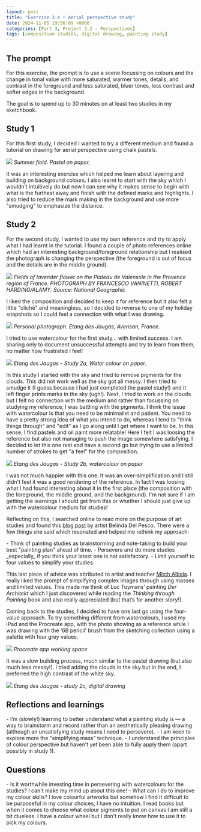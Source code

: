 ```yaml
---
layout: post
title: "Exercise 3.4 • Aerial perspective study"
date: 2024-11-05 19:56:09 +0000
categories: [Part 3, Project 3.2 - Perspectives]
tags: [composition studies, digital drawing, painting study]
---
```


## The prompt
<!-- /wp:heading --><!-- wp:paragraph -->

For this exercise, the prompt is to use a scene focussing on colours and the change in tonal value with more saturated, warmer tones, details, and contrast in the foreground and less saturated, bluer tones, less contrast and softer edges in the background.

<!-- /wp:paragraph --><!-- wp:paragraph -->

The goal is to spend up to 30 minutes on at least two studies in my sketchbook.

<!-- /wp:paragraph --><!-- wp:heading {"className":"wp-block-heading"} -->
## Study 1
<!-- /wp:heading --><!-- wp:paragraph -->

For this first study, I decided I wanted to try a different medium and found a tutorial on drawing for aerial perspective using chalk pastels.

<!-- /wp:paragraph --><!-- wp:image {"id":1149,"sizeSlug":"full","linkDestination":"media"} -->
[![](https://spaces.oca.ac.uk/gaellelog/wp-content/uploads/sites/5355/2024/11/Photo_2024-11-03_105030-scaled.jpeg)](https://spaces.oca.ac.uk/gaellelog/wp-content/uploads/sites/5355/2024/11/Photo_2024-11-03_105030-scaled.jpeg)
_Summer field. Pastel on paper._
<!-- /wp:image --><!-- wp:paragraph -->

It was an interesting exercise which helped me learn about layering and building on background colours. I also learnt to start with the sky which I wouldn’t intuitively do but now I can see why it makes sense to begin with what is the furthest away and finish with the defined marks and highlights. I also tried to reduce the mark making in the background and use more "smudging" to emphasize the distance.

<!-- /wp:paragraph --><!-- wp:heading {"className":"wp-block-heading"} -->
## Study 2
<!-- /wp:heading --><!-- wp:paragraph -->

For the second study, I wanted to use my own reference and try to apply what I had learnt in the tutorial. I found a couple of photo references online which had an interesting background/foreground relationship but I realised the photograph is changing the perspective (the foreground is out of focus and the details are in the middle ground).

<!-- /wp:paragraph --><!-- wp:image {"sizeSlug":"large"} -->
![](https://i.natgeofe.com/n/4ad44223-046f-4ec6-913c-296441382479/JHYN9P.jpg?w=1436&h=958)
_Fields of lavender flower on the Plateau de Valensole in the Provence region of France. PHOTOGRAPH BY FRANCESCO VANINETTI, ROBERT HARDING/ALAMY. Source: National Geographic_
<!-- /wp:image --><!-- wp:paragraph -->

I liked the composition and decided to keep it for reference but it also felt a little "cliché" and meaningless, so I decided to reverse to one of my holiday snapshots so I could feel a connection with what I was drawing.

<!-- /wp:paragraph --><!-- wp:image {"id":1151,"sizeSlug":"full","linkDestination":"none"} -->
![](https://spaces.oca.ac.uk/gaellelog/wp-content/uploads/sites/5355/2024/11/IMG_6098.jpeg)
_Personal photograph. Etang des Jaugas, Avensan, France._
<!-- /wp:image --><!-- wp:paragraph -->

I tried to use watercolour for the first study... with limited success. I am sharing only to document unsuccessful attempts and try to learn from them, no matter how frustrated I feel!

<!-- /wp:paragraph --><!-- wp:image {"id":1153,"sizeSlug":"full","linkDestination":"media"} -->
[![](https://spaces.oca.ac.uk/gaellelog/wp-content/uploads/sites/5355/2024/11/APC_0051-1.jpeg)](https://spaces.oca.ac.uk/gaellelog/wp-content/uploads/sites/5355/2024/11/APC_0051-1.jpeg)
_Etang des Jaugas - Study 2a, Water colour on paper._
<!-- /wp:image --><!-- wp:paragraph -->

In this study I started with the sky and tried to remove pigments for the clouds. This did not work well as the sky got all messy. I then tried to smudge it (I guess because I had just completed the pastel study!) and it left finger prints marks in the sky (ugh!). Next, I tried to work on the clouds but I felt no connection with the medium and rather than focussing on studying my reference, I was battling with the pigments. I think the issue with watercolour is that you need to be minimalist and patient. You need to have a pretty strong idea of what you intend to do, whereas I tend to "think things through" and "edit" as I go along until I get where I want to be. In this sense, I find pastels and oil paint more relatable! Here I felt I was loosing the reference but also not managing to push the image somewhere satisfying. I decided to let this one rest and have a second go but trying to use a limited number of strokes to get "a feel" for the composition.

<!-- /wp:paragraph --><!-- wp:image {"id":1154,"sizeSlug":"full","linkDestination":"media"} -->
[![](https://spaces.oca.ac.uk/gaellelog/wp-content/uploads/sites/5355/2024/11/APC_0059-hdr-scaled.jpeg)](https://spaces.oca.ac.uk/gaellelog/wp-content/uploads/sites/5355/2024/11/APC_0059-hdr-scaled.jpeg)
_Etang des Jaugas - Study 2b, watercolour on paper_
<!-- /wp:image --><!-- wp:paragraph -->

I was not much happier with this one. It was an over-simplification and I still didn't feel it was a good rendering of the reference. In fact I was loosing what I had found interesting about it in the first place (the composition with the foreground, the middle ground, and the background). I'm not sure if I am getting the learnings I should get from this or whether I should just give up with the watercolour medium for studies!

<!-- /wp:paragraph --><!-- wp:paragraph -->

Reflecting on this, I searched online to read more on the purpose of art studies and found this [blog post](https://www.belindadelpesco.com/painting-studies.html/) by artist Belinda Del Pesco. There were a few things she said which resonated and helped me rethink my approach:

<!-- /wp:paragraph --><!-- wp:list -->
<!-- wp:list-item -->- Think of painting studies as brainstorming and note-taking to build your best "painting plan" ahead of time.
<!-- /wp:list-item --><!-- wp:list-item -->- Persevere and do more studies _especially_ if you think your latest one is not satisfactory.
<!-- /wp:list-item --><!-- wp:list-item -->- Limit yourself to four values to simplify your studies.
<!-- /wp:list-item -->
<!-- /wp:list --><!-- wp:paragraph -->

This last piece of advice was attributed to artist and teacher [Mitch Albala](https://mitchalbala.com/exercise-simplification-and-massing-in-landscape-with-limited-values/). I really liked the prompt of simplifying complex images through using masses and limited values. This made me think of Luc Tuymans’ painting _Der Architekt_ which I just discovered while reading the _Thinking through Painting_ book and also really appreciated (but that’s for another story!).

<!-- /wp:paragraph --><!-- wp:paragraph -->

Coming back to the studies, I decided to have one last go using the four-value approach. To try something different from watercolours, I used my iPad and the Procreate app, with the photo showing as a reference while I was drawing with the ‘6B pencil’ brush from the sketching collection using a palette with four grey values.

<!-- /wp:paragraph --><!-- wp:image {"id":1159,"sizeSlug":"large"} -->
![](https://spaces.oca.ac.uk/gaellelog/wp-content/uploads/sites/5355/2024/11/img_0125-1.png)
_Procreate app working space_
<!-- /wp:image --><!-- wp:paragraph -->

It was a slow building process, much similar to the pastel drawing (but also much less messy!). I tried adding the clouds in the sky but in the end, I preferred the high contrast of the white sky.

<!-- /wp:paragraph --><!-- wp:image {"id":1162,"sizeSlug":"large","linkDestination":"media"} -->
[![](https://spaces.oca.ac.uk/gaellelog/wp-content/uploads/sites/5355/2024/11/img_0124-1.jpg)](https://spaces.oca.ac.uk/gaellelog/wp-content/uploads/sites/5355/2024/11/img_0124-1.jpg)
_Étang des Jaugas - study 2c, digital drawing_
<!-- /wp:image --><!-- wp:heading -->
## Reflections and learnings
<!-- /wp:heading --><!-- wp:list -->
<!-- wp:list-item -->- I’m (slowly!) learning to better understand what a painting study is — a way to brainstorm and record rather than an aesthetically pleasing drawing (although an unsatisfying study means I need to persevere).
<!-- /wp:list-item --><!-- wp:list-item -->- I am keen to explore more the “simplifying mass” technique.
<!-- /wp:list-item --><!-- wp:list-item -->- I understand the principles of colour perspective but haven’t yet been able to fully apply them (apart possibly in study 1).
<!-- /wp:list-item -->
<!-- /wp:list --><!-- wp:heading -->
## Questions
<!-- /wp:heading --><!-- wp:list -->
<!-- wp:list-item -->- Is it worthwhile investing time in persevering with watercolours for the studies? I can't make my mind up about this one!
<!-- /wp:list-item --><!-- wp:list-item -->- What can I do to improve my colour skills? I love colourful artworks but somehow I find it difficult to be purposeful in my colour choices, I have no intuition. I read books but when it comes to choose what colour pigments to put on canvas I am still a bit clueless. I have a colour wheel but I don't really know how to use it to pick my colours.
<!-- /wp:list-item -->
<!-- /wp:list -->